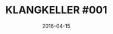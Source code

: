 ---
layout: post
title: "KLANGKELLER #001"
description: an experimental space for musical and unmusical activities
date: 2016-04-15
categories: klangkeller
link: http://klangkeller.net/
img: /klangkeller1.JPG
with: Laurie Tompkins and Susie Whaites
---